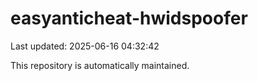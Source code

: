 # easyanticheat-hwidspoofer

Last updated: 2025-06-16 04:32:42

This repository is automatically maintained.
